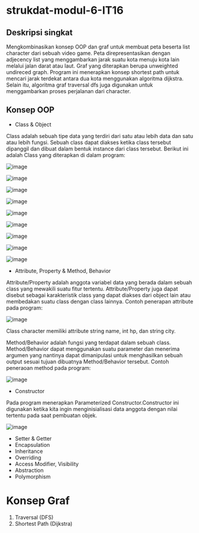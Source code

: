 # strukdat-modul-6-IT16

## Deskripsi singkat

Mengkombinasikan konsep OOP dan graf untuk membuat peta beserta list character dari sebuah video game.
Peta direpresentasikan dengan adjecency list yang menggambarkan jarak suatu kota menuju kota lain melalui jalan darat atau laut. Graf yang diterapkan berupa unweighted undireced graph. Program ini menerapkan konsep shortest path untuk mencari jarak terdekat antara dua kota menggunakan algoritma dijkstra. Selain itu, algoritma graf traversal dfs juga digunakan untuk menggambarkan proses perjalanan dari character.


## Konsep OOP 

- Class & Object

Class adalah sebuah tipe data yang terdiri dari satu atau lebih data dan satu atau lebih fungsi. Sebuah class dapat diakses ketika class tersebut dipanggil dan dibuat dalam bentuk instance dari class tersebut.
Berikut ini adalah Class yang diterapkan di dalam program:

![image](https://github.com/fqhhusain/strukdat-modul-6-IT16/assets/88548292/c340c1ac-f457-44da-b606-418b1610b502)

![image](https://github.com/fqhhusain/strukdat-modul-6-IT16/assets/88548292/c1815ea7-5e79-4907-9677-37102fd52906)

![image](https://github.com/fqhhusain/strukdat-modul-6-IT16/assets/88548292/f642ea84-f92f-4910-94e2-2b68e5dfcb21)

![image](https://github.com/fqhhusain/strukdat-modul-6-IT16/assets/88548292/ae3ecd1b-f227-4536-85e0-cbaaeea5ddf0)

![image](https://github.com/fqhhusain/strukdat-modul-6-IT16/assets/88548292/98ffc449-3131-4bb3-a5f2-7aa0a623996f)

![image](https://github.com/fqhhusain/strukdat-modul-6-IT16/assets/88548292/310eef60-39e6-4a70-a241-098d18e26ae7)

![image](https://github.com/fqhhusain/strukdat-modul-6-IT16/assets/88548292/3e85407e-2fc7-4145-958e-32b68a33d927)

![image](https://github.com/fqhhusain/strukdat-modul-6-IT16/assets/88548292/dd41cf54-c8d6-4d4c-8370-79a6700c478e)

![image](https://github.com/fqhhusain/strukdat-modul-6-IT16/assets/88548292/01d08f49-e907-4a2a-b16c-24b224548cc6)

- Attribute, Property & Method, Behavior

Attribute/Property adalah anggota variabel data yang berada dalam sebuah class yang mewakili suatu fitur tertentu. Attribute/Property juga dapat disebut sebagai karakteristik class yang dapat diakses dari object lain atau membedakan suatu class dengan class lainnya.
Contoh penerapan attribute pada program:

![image](https://github.com/fqhhusain/strukdat-modul-6-IT16/assets/88548292/1023d073-3baa-4963-8675-dfb381e47ce9)

Class character memiliki attribute string name, int hp, dan string city.

Method/Behavior adalah fungsi yang terdapat dalam sebuah class. Method/Behavior dapat menggunakan suatu parameter dan menerima argumen yang nantinya dapat dimanipulasi untuk menghasilkan sebuah output sesuai tujuan dibuatnya Method/Behavior tersebut.
Contoh peneraoan method pada program:

![image](https://github.com/fqhhusain/strukdat-modul-6-IT16/assets/88548292/8d803350-9d97-4f76-a6a2-b163c3b1cabe)

- Constructor

Pada program menerapkan Parameterized Constructor.Constructor ini digunakan ketika kita ingin menginisialisasi data anggota dengan nilai tertentu pada saat pembuatan objek.

![image](https://github.com/fqhhusain/strukdat-modul-6-IT16/assets/88548292/1999c094-a1f8-4e38-918f-7f57340c78b5)

- Setter & Getter
- Encapsulation
- Inheritance
- Overriding
- Access Modifier, Visibility
- Abstraction
- Polymorphism

# Konsep Graf

1. Traversal (DFS)
2. Shortest Path (Dijkstra)


